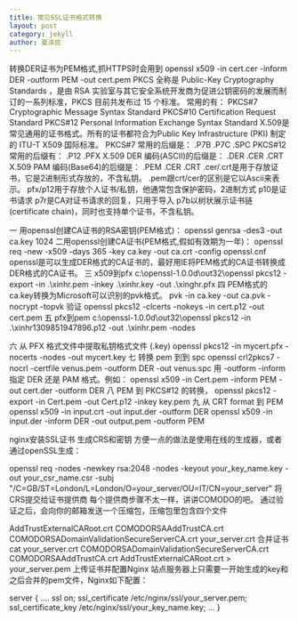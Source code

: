 ```yaml
---
title: 常见SSL证书格式转换
layout: post
category: jekyll
author: 夏泽民
---
```

<!-- more -->
转换DER证书为PEM格式,抓HTTPS时会用到
openssl x509 -in cert.cer -inform DER -outform PEM -out cert.pem
PKCS 全称是 Public-Key Cryptography Standards ，是由 RSA 实验室与其它安全系统开发商为促进公钥密码的发展而制订的一系列标准，PKCS 目前共发布过 15 个标准。 常用的有：
PKCS#7 Cryptographic Message Syntax Standard
PKCS#10 Certification Request Standard
PKCS#12 Personal Information Exchange Syntax Standard
X.509是常见通用的证书格式。所有的证书都符合为Public Key Infrastructure (PKI) 制定的 ITU-T X509 国际标准。
PKCS#7 常用的后缀是： .P7B .P7C .SPC
PKCS#12 常用的后缀有： .P12 .PFX
X.509 DER 编码(ASCII)的后缀是： .DER .CER .CRT
X.509 PAM 编码(Base64)的后缀是： .PEM .CER .CRT
.cer/.crt是用于存放证书，它是2进制形式存放的，不含私钥。
.pem跟crt/cer的区别是它以Ascii来表示。
pfx/p12用于存放个人证书/私钥，他通常包含保护密码，2进制方式
p10是证书请求
p7r是CA对证书请求的回复，只用于导入
p7b以树状展示证书链(certificate chain)，同时也支持单个证书，不含私钥。

一 用openssl创建CA证书的RSA密钥(PEM格式)：
openssl genrsa -des3 -out ca.key 1024
二用openssl创建CA证书(PEM格式,假如有效期为一年)：
openssl req -new -x509 -days 365 -key ca.key -out ca.crt -config openssl.cnf
openssl是可以生成DER格式的CA证书的，最好用IE将PEM格式的CA证书转换成DER格式的CA证书。
三 x509到pfx
c:\openssl-1.0.0d\out32\openssl pkcs12 -export -in .\xinhr.pem -inkey .\xinhr.key -out .\xinghr.pfx
四 PEM格式的ca.key转换为Microsoft可以识别的pvk格式。
  pvk -in ca.key -out ca.pvk -nocrypt -topvk
  验证 openssl pkcs12 -clcerts -nokeys -in cert.p12 -out cert.pem
五 pfx到pem
c:\openssl-1.0.0d\out32\openssl  pkcs12  -in .\xinhr1309851947896.p12 -out .\xinhr.pem  -nodes

六 从 PFX 格式文件中提取私钥格式文件 (.key) 
openssl pkcs12 -in mycert.pfx -nocerts -nodes -out mycert.key
七 转换 pem 到到 spc 
openssl crl2pkcs7 -nocrl -certfile venus.pem  -outform DER -out venus.spc
用 -outform -inform 指定 DER 还是 PAM 格式。例如：
openssl x509 -in Cert.pem -inform PEM -out cert.der -outform DER
八 PEM 到 PKCS#12 的转换，
openssl pkcs12 -export -in Cert.pem -out Cert.p12 -inkey key.pem
九 从 CRT format 到 PEM
openssl x509 -in input.crt -out input.der -outform DER
openssl x509 -in input.der -inform DER -out output.pem -outform PEM

nginx安装SSL证书
生成CRS和密钥
方便一点的做法是使用在线的生成器，或者通过openSSL生成：

openssl req -nodes -newkey rsa:2048 -nodes -keyout your_key_name.key -out your_csr_name.csr -subj "/C=GB/ST=London/L=London/O=your_server/OU=IT/CN=your_server"
将CRS提交给证书提供商
每个提供商步骤不太一样，讲讲COMODO的吧。
通过验证之后，会向你的邮箱发送一个压缩包，压缩包里包含四个文件

AddTrustExternalCARoot.crt
COMODORSAAddTrustCA.crt
COMODORSADomainValidationSecureServerCA.crt
your_server.crt
合并证书
cat your_server.crt COMODORSADomainValidationSecureServerCA.crt COMODORSAAddTrustCA.crt AddTrustExternalCARoot.crt > your_server.pem 
上传证书并配置Nginx
站点服务器上只需要一开始生成的key和之后合并的pem文件，Nginx如下配置：

server {
    ....
    ssl    on; 
    ssl_certificate         /etc/nginx/ssl/your_server.pem;
    ssl_certificate_key     /etc/nginx/ssl/your_key_name.key;
    ...
}